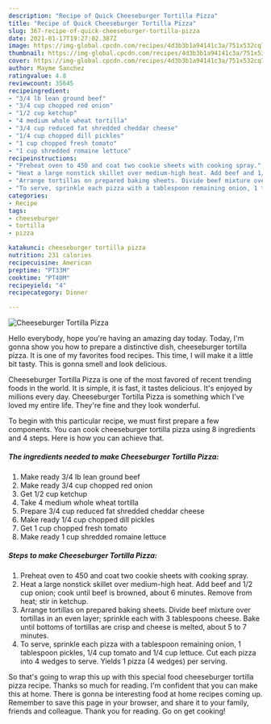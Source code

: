 ```yaml
---
description: "Recipe of Quick Cheeseburger Tortilla Pizza"
title: "Recipe of Quick Cheeseburger Tortilla Pizza"
slug: 367-recipe-of-quick-cheeseburger-tortilla-pizza
date: 2021-01-17T19:27:02.387Z
image: https://img-global.cpcdn.com/recipes/4d3b3b1a94141c3a/751x532cq70/cheeseburger-tortilla-pizza-recipe-main-photo.jpg
thumbnail: https://img-global.cpcdn.com/recipes/4d3b3b1a94141c3a/751x532cq70/cheeseburger-tortilla-pizza-recipe-main-photo.jpg
cover: https://img-global.cpcdn.com/recipes/4d3b3b1a94141c3a/751x532cq70/cheeseburger-tortilla-pizza-recipe-main-photo.jpg
author: Mayme Sanchez
ratingvalue: 4.8
reviewcount: 35645
recipeingredient:
- "3/4 lb lean ground beef"
- "3/4 cup chopped red onion"
- "1/2 cup ketchup"
- "4 medium whole wheat tortilla"
- "3/4 cup reduced fat shredded cheddar cheese"
- "1/4 cup chopped dill pickles"
- "1 cup chopped fresh tomato"
- "1 cup shredded romaine lettuce"
recipeinstructions:
- "Preheat oven to 450 and coat two cookie sheets with cooking spray."
- "Heat a large nonstick skillet over medium-high heat. Add beef and 1/2 cup onion; cook until beef is browned, about 6 minutes. Remove from heat; stir in ketchup."
- "Arrange tortillas on prepared baking sheets. Divide beef mixture over tortillas in an even layer; sprinkle each with 3 tablespoons cheese. Bake until bottoms of tortillas are crisp and cheese is melted, about 5 to 7 minutes."
- "To serve, sprinkle each pizza with a tablespoon remaining onion, 1 tablespoon pickles, 1/4 cup tomato and 1/4 cup lettuce. Cut each pizza into 4 wedges to serve. Yields 1 pizza (4 wedges) per serving."
categories:
- Recipe
tags:
- cheeseburger
- tortilla
- pizza

katakunci: cheeseburger tortilla pizza 
nutrition: 231 calories
recipecuisine: American
preptime: "PT33M"
cooktime: "PT40M"
recipeyield: "4"
recipecategory: Dinner

---
```



![Cheeseburger Tortilla Pizza](https://img-global.cpcdn.com/recipes/4d3b3b1a94141c3a/751x532cq70/cheeseburger-tortilla-pizza-recipe-main-photo.jpg)

Hello everybody, hope you're having an amazing day today. Today, I'm gonna show you how to prepare a distinctive dish, cheeseburger tortilla pizza. It is one of my favorites food recipes. This time, I will make it a little bit tasty. This is gonna smell and look delicious.



Cheeseburger Tortilla Pizza is one of the most favored of recent trending foods in the world. It is simple, it is fast, it tastes delicious. It's enjoyed by millions every day. Cheeseburger Tortilla Pizza is something which I've loved my entire life. They're fine and they look wonderful.


To begin with this particular recipe, we must first prepare a few components. You can cook cheeseburger tortilla pizza using 8 ingredients and 4 steps. Here is how you can achieve that.

<!--inarticleads1-->

##### The ingredients needed to make Cheeseburger Tortilla Pizza:

1. Make ready 3/4 lb lean ground beef
1. Make ready 3/4 cup chopped red onion
1. Get 1/2 cup ketchup
1. Take 4 medium whole wheat tortilla
1. Prepare 3/4 cup reduced fat shredded cheddar cheese
1. Make ready 1/4 cup chopped dill pickles
1. Get 1 cup chopped fresh tomato
1. Make ready 1 cup shredded romaine lettuce




<!--inarticleads2-->

##### Steps to make Cheeseburger Tortilla Pizza:

1. Preheat oven to 450 and coat two cookie sheets with cooking spray.
1. Heat a large nonstick skillet over medium-high heat. Add beef and 1/2 cup onion; cook until beef is browned, about 6 minutes. Remove from heat; stir in ketchup.
1. Arrange tortillas on prepared baking sheets. Divide beef mixture over tortillas in an even layer; sprinkle each with 3 tablespoons cheese. Bake until bottoms of tortillas are crisp and cheese is melted, about 5 to 7 minutes.
1. To serve, sprinkle each pizza with a tablespoon remaining onion, 1 tablespoon pickles, 1/4 cup tomato and 1/4 cup lettuce. Cut each pizza into 4 wedges to serve. Yields 1 pizza (4 wedges) per serving.




So that's going to wrap this up with this special food cheeseburger tortilla pizza recipe. Thanks so much for reading. I'm confident that you can make this at home. There is gonna be interesting food at home recipes coming up. Remember to save this page in your browser, and share it to your family, friends and colleague. Thank you for reading. Go on get cooking!
